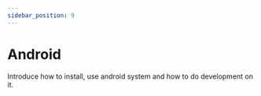 ```yaml
---
sidebar_position: 9
---
```


# Android

Introduce how to install, use android system and how to do development on it.

<!-- <DocCardList /> -->
